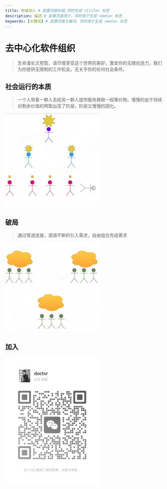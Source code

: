 ```yaml
---
title: 申请加入 # 配置页面标题,同时生成 <title> 标签
description: 描述 # 配置页面简介，同时用于生成 <meta> 标签
keywords: [关键词] # 配置页面关键词，同时用于生成 <meta> 标签
---
```


# 去中心化软件组织

> 生命漫长又短暂，请尽情享受这个世界的美好，激发你的无限创造力，我们为你提供无限制的工作机会，无关乎你的任何社会条件。

## 社会运行的本质

> 一个人带着一群人去给另一群人提供服务换取一般等价物，慢慢的由于持续对剩余价值的榨取出现了阶层，阶层又慢慢的固化。

<img width='300' src="./group.png">

## 破局

> 通过管道连接，源源不断的引入需求，自由组合完成需求

<img width='300' src="./dao.png">

## 加入

 <img width='300' src="./image.png">
